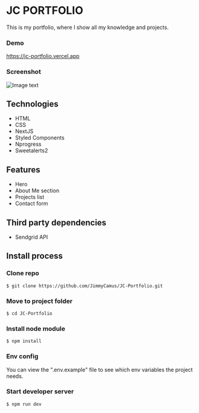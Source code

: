 # JC PORTFOLIO

This is my portfolio, where I show all my knowledge and projects.

### Demo

https://jc-portfolio.vercel.app

### Screenshot

![Image text](https://res.cloudinary.com/dbmlv4oij/image/upload/v1647524002/Portfolio_a9ohzj.jpg)

## Technologies

- HTML
- CSS
- NextJS
- Styled Components
- Nprogress
- Sweetalerts2

## Features

- Hero
- About Me section
- Projects list
- Contact form

## Third party dependencies

- Sendgrid API

## Install process

### Clone repo

```
$ git clone https://github.com/JimmyCamus/JC-Portfolio.git
```

### Move to project folder

```
$ cd JC-Portfolio
```

### Install node module

```
$ npm install
```

### Env config

You can view the ".env.example" file to see which env variables the project needs.

### Start developer server

```
$ npm run dev
```
